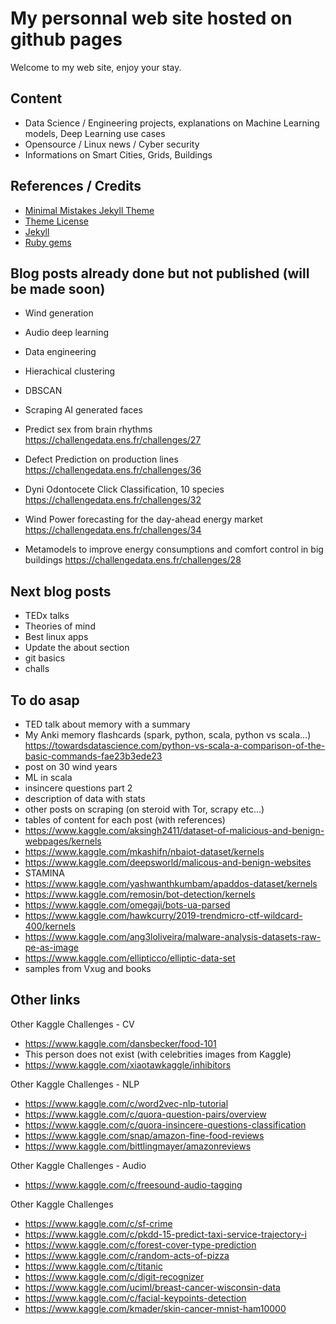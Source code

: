 
# My personnal web site hosted on github pages
Welcome to my web site, enjoy your stay.

## Content
* Data Science / Engineering projects, explanations on Machine Learning models, Deep Learning use cases
* Opensource / Linux news / Cyber security
* Informations on Smart Cities, Grids, Buildings

## References / Credits
* [Minimal Mistakes Jekyll Theme](https://mmistakes.github.io/minimal-mistakes/)
* [Theme License](https://raw.githubusercontent.com/mmistakes/minimal-mistakes/master/LICENSE.txt)
* [Jekyll](https://jekyllrb.com/)
* [Ruby gems](https://rubygems.org/gems/minimal-mistakes-jekyll)

## Blog posts already done but not published (will be made soon)

- Wind generation
- Audio deep learning
- Data engineering
- Hierachical clustering
- DBSCAN
- Scraping AI generated faces


- Predict sex from brain rhythms https://challengedata.ens.fr/challenges/27
- Defect Prediction on production lines https://challengedata.ens.fr/challenges/36
- Dyni Odontocete Click Classification, 10 species https://challengedata.ens.fr/challenges/32
- Wind Power forecasting for the day-ahead energy market https://challengedata.ens.fr/challenges/34
- Metamodels to improve energy consumptions and comfort control in big buildings https://challengedata.ens.fr/challenges/28

## Next blog posts

- TEDx talks
- Theories of mind
- Best linux apps
- Update the about section
- git basics
- challs

## To do asap
- TED talk about memory with a summary
- My Anki memory flashcards (spark, python, scala, python vs scala...) https://towardsdatascience.com/python-vs-scala-a-comparison-of-the-basic-commands-fae23b3ede23
- post on 30 wind years
- ML in scala
- insincere questions part 2
- description of data with stats
- other posts on scraping (on steroid with Tor, scrapy etc...)
- tables of content for each post (with references)
- https://www.kaggle.com/aksingh2411/dataset-of-malicious-and-benign-webpages/kernels
- https://www.kaggle.com/mkashifn/nbaiot-dataset/kernels
- https://www.kaggle.com/deepsworld/malicous-and-benign-websites
- STAMINA
- https://www.kaggle.com/yashwanthkumbam/apaddos-dataset/kernels
- https://www.kaggle.com/remosin/bot-detection/kernels
- https://www.kaggle.com/omegaji/bots-ua-parsed
- https://www.kaggle.com/hawkcurry/2019-trendmicro-ctf-wildcard-400/kernels
- https://www.kaggle.com/ang3loliveira/malware-analysis-datasets-raw-pe-as-image
- https://www.kaggle.com/ellipticco/elliptic-data-set
- samples from Vxug and books

## Other links 

Other Kaggle Challenges - CV
- https://www.kaggle.com/dansbecker/food-101
- This person does not exist (with celebrities images from Kaggle)
- https://www.kaggle.com/xiaotawkaggle/inhibitors

Other Kaggle Challenges - NLP
- https://www.kaggle.com/c/word2vec-nlp-tutorial
- https://www.kaggle.com/c/quora-question-pairs/overview
- https://www.kaggle.com/c/quora-insincere-questions-classification
- https://www.kaggle.com/snap/amazon-fine-food-reviews
- https://www.kaggle.com/bittlingmayer/amazonreviews

Other Kaggle Challenges - Audio
- https://www.kaggle.com/c/freesound-audio-tagging

Other Kaggle Challenges
- https://www.kaggle.com/c/sf-crime
- https://www.kaggle.com/c/pkdd-15-predict-taxi-service-trajectory-i
- https://www.kaggle.com/c/forest-cover-type-prediction
- https://www.kaggle.com/c/random-acts-of-pizza
- https://www.kaggle.com/c/titanic
- https://www.kaggle.com/c/digit-recognizer
- https://www.kaggle.com/uciml/breast-cancer-wisconsin-data
- https://www.kaggle.com/c/facial-keypoints-detection
- https://www.kaggle.com/kmader/skin-cancer-mnist-ham10000
